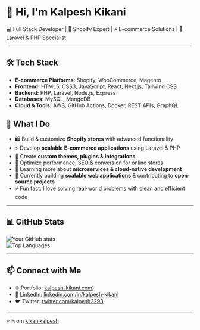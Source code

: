 # 👋 Hi, I'm Kalpesh Kikani

💻 Full Stack Developer | 🚀 Shopify Expert | ⚡ E-commerce Solutions | 🎯 Laravel & PHP Specialist  

---

## 🛠️ Tech Stack
- **E-commerce Platforms:** Shopify, WooCommerce, Magento  
- **Frontend:** HTML5, CSS3, JavaScript, React, Next.js, Tailwind CSS  
- **Backend:** PHP, Laravel, Node.js, Express  
- **Databases:** MySQL, MongoDB  
- **Cloud & Tools:** AWS, GitHub Actions, Docker, REST APIs, GraphQL  

## 🌟 What I Do
- 🛍️ Build & customize **Shopify stores** with advanced functionality  
- ⚡ Develop **scalable E-commerce applications** using Laravel & PHP  
- 🔌 Create **custom themes, plugins & integrations**  
- 🚀 Optimize performance, SEO & conversion for online stores
- 🌱 Learning more about **microservices & cloud-native development**
- 🔭 Currently building **scalable web applications** & contributing to **open-source projects**  
- ⚡ Fun fact: I love solving real-world problems with clean and efficient code  



---

## 📊 GitHub Stats
![Your GitHub stats](https://github-readme-stats.vercel.app/api?username=kikanikalpesh&show_icons=true&theme=tokyonight)  
![Top Languages](https://github-readme-stats.vercel.app/api/top-langs/?username=kikanikalpesh&layout=compact&theme=tokyonight)  

---

## 📫 Connect with Me
- 🌐 Portfolio: [kalpesh-kikani.com](https://kalpesh-kikani.design.webflow.com/))  
- 💼 LinkedIn: [linkedin.com/in/kalpesh-kikani](https://www.linkedin.com/in/kalpesh-kikani)  
- 🐦 Twitter: [twitter.com/kalpesh2293](https://twitter.com/kalpesh2293)  

---
⭐️ From [kikanikalpesh](https://github.com/kikanikalpesh)
